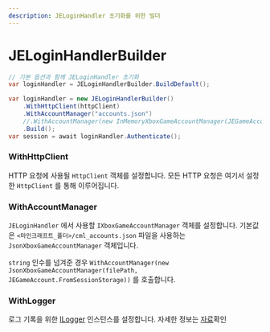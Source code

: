 ```yaml
---
description: JELoginHandler 초기화를 위한 빌더
---
```


# JELoginHandlerBuilder

```csharp
// 기본 옵션과 함께 JELoginHandler 초기화
var loginHandler = JELoginHandlerBuilder.BuildDefault();
```

```csharp
var loginHandler = new JELoginHandlerBuilder()
    .WithHttpClient(httpClient)
    .WithAccountManager("accounts.json")
    //.WithAccountManager(new InMemoryXboxGameAccountManager(JEGameAccount.FromSessionStorage))
    .Build();
var session = await loginHandler.Authenticate();
```

### WithHttpClient

HTTP 요청에 사용될 `HttpClient` 객체를 설정합니다. 모든 HTTP 요청은 여기서 설정한 `HttpClient` 를 통해 이루어집니다.

### WithAccountManager

`JELoginHandler` 에서 사용할 `IXboxGameAccountManager` 객체를 설정합니다. 기본값은 `<마인크래프트_폴더>/cml_accounts.json` 파일을 사용하는 `JsonXboxGameAccountManager` 객체입니다.

`string` 인수를 넘겨준 경우 `WithAccountManager(new JsonXboxGameAccountManager(filePath, JEGameAccount.FromSessionStorage))` 를 호출합니다.

### WithLogger

로그 기록을 위한 [ILogger](https://learn.microsoft.com/en-us/dotnet/api/microsoft.extensions.logging.ilogger?view=dotnet-plat-ext-7.0) 인스턴스를 설정합니다. 자세한 정보는 [자료](../resources.md#logs)확인

